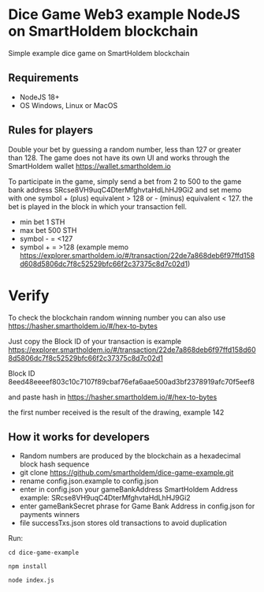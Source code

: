 # Dice Game Web3 example NodeJS on SmartHoldem blockchain

Simple example dice game on SmartHoldem blockchain

## Requirements 
- NodeJS 18+
- OS Windows, Linux or MacOS

## Rules for players

Double your bet by guessing a random number, less than 127 or greater than 128.
The game does not have its own UI and works through the SmartHoldem wallet https://wallet.smartholdem.io

To participate in the game, simply send a bet from 2 to 500 to the game bank address SRcse8VH9uqC4DterMfghvtaHdLhHJ9Gi2 and 
set memo with one symbol + (plus) equivalent > 128 or - (minus) equivalent < 127.
the bet is played in the block in which your transaction fell.

- min bet 1 STH
- max bet 500 STH
- symbol - = <127
- symbol + = >128 (example memo https://explorer.smartholdem.io/#/transaction/22de7a868deb6f97ffd158d608d5806dc7f8c52529bfc66f2c37375c8d7c02d1)

# Verify

To check the blockchain random winning number you can also use https://hasher.smartholdem.io/#/hex-to-bytes

Just copy the Block ID of your transaction is example https://explorer.smartholdem.io/#/transaction/22de7a868deb6f97ffd158d608d5806dc7f8c52529bfc66f2c37375c8d7c02d1

Block ID 8eed48eeeef803c10c7107f89cbaf76efa6aae500ad3bf2378919afc70f5eef8

and paste hash in https://hasher.smartholdem.io/#/hex-to-bytes

the first number received is the result of the drawing, example 142

## How it works for developers
- Random numbers are produced by the blockchain as a hexadecimal block hash sequence
- git clone https://github.com/smartholdem/dice-game-example.git
- rename config.json.example to config.json
- enter in config.json your gameBankAddress SmartHoldem Address example: SRcse8VH9uqC4DterMfghvtaHdLhHJ9Gi2
- enter gameBankSecret phrase for Game Bank Address in config.json for payments winners
- file successTxs.json stores old transactions to avoid duplication

Run: 

`cd dice-game-example`

`npm install`

`node index.js`
